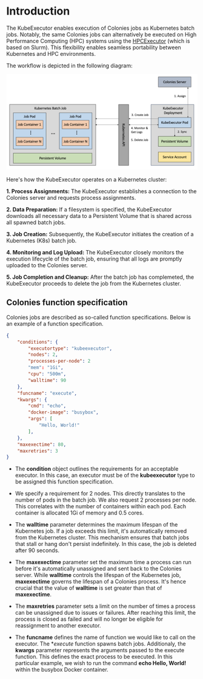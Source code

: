 # Introduction
The KubeExecutor enables execution of Colonies jobs as Kubernetes batch jobs. Notably, the same Colonies jobs can alternatively be executed on High Performance Computing (HPC) systems using the [HPCExecutor](https://github.com/colonyos/executors/tree/main/hpc) (which is based on Slurm). This flexibility enables seamless portability between Kubernetes and HPC environments.

The workflow is depicted in the following diagram:

![Design](docs/KubeExecutorDesign.png)

Here's how the KubeExecutor operates on a Kubernetes cluster:

**1. Process Assignments:** The KubeExecutor establishes a connection to the Colonies server and requests process assignments.

**2. Data Preparation:** If a filesystem is specified, the KubeExecutor downloads all necessary data to a Persistent Volume that is shared across all spawned batch jobs.

**3. Job Creation:** Subsequently, the KubeExecutor initiates the creation of a Kubernetes (K8s) batch job.

**4. Monitoring and Log Upload:** The KubeExecutor closely monitors the execution lifecycle of the batch job, ensuring that all logs are promptly uploaded to the Colonies server.

**5. Job Completion and Cleanup:**  After the batch job has complemeted, the KubeExecutor proceeds to delete the job from the Kubernetes cluster.

## Colonies function specification
Colonies jobs are described as so-called function specifications. Below is an example of a function specification.

```json
{
    "conditions": {
        "executortype": "kubeexecutor",
        "nodes": 2,
        "processes-per-node": 2 
        "mem": "1Gi",
        "cpu": "500m",
        "walltime": 90
    },
    "funcname": "execute",
    "kwargs": {
        "cmd": "echo",
        "docker-image": "busybox",
        "args": [
            "Hello, World!"
        ],
    },
    "maxexectime": 80,
    "maxretries": 3
}
```

* The **condition** object outlines the requirements for an acceptable executor. In this case, an executor must be of the **kubeexecutor** type to be assigned this function specification. 

* We specify a requirement for 2 nodes. This directly translates to the number of pods in the batch job. We also request 2 processes per node. This correlates with the number of containers within each pod. Each container is allocated 1Gi of memory and 0.5 cores.

* The **walltime** parameter determines the maximum lifespan of the Kubernetes job. If a job exceeds this limit, it's automatically removed from the Kubernetes cluster. This mechanism ensures that batch jobs that stall or hang don't persist indefinitely. In this case, the job is deleted after 90 seconds.

* The **maxexectime** parameter set the maximum time a process can run before it's automatically unassigned and sent back to the Colonies server. While **walltime** controls the lifespan of the Kubernetes job, **maxexectime** governs the lifespan of a Colonies process.
It's hence crucial that the value of **walltime** is set greater than that of **maxexectime**.

* The **maxretries** parameter sets a limit on the number of times a process can be unassigned due to issues or failures. After reaching this limit, the process is closed as failed and will no longer be eligible for reassignment to another executor.

* The **funcname** defines the name of function we would like to call on the executor. The **execute* function spawns batch jobs. Additionaly, the **kwargs** parameter represents the arguments passed to the execute function. This defines the exact process to be executed. In this particular example, we wish to run the command **echo Hello, World!** within the busybox Docker container.
